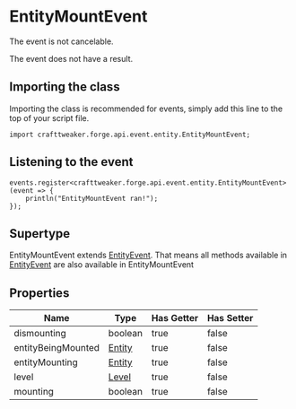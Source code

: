 # EntityMountEvent

The event is not cancelable.

The event does not have a result.

## Importing the class

Importing the class is recommended for events, simply add this line to the top of your script file.
```zenscript
import crafttweaker.forge.api.event.entity.EntityMountEvent;
```


## Listening to the event

```zenscript
events.register<crafttweaker.forge.api.event.entity.EntityMountEvent>(event => {
    println("EntityMountEvent ran!");
});
```


## Supertype

EntityMountEvent extends [EntityEvent](/forge/api/event/entity/EntityEvent). That means all methods available in [EntityEvent](/forge/api/event/entity/EntityEvent) are also available in EntityMountEvent

## Properties

|        Name        |                 Type                 | Has Getter | Has Setter |
|--------------------|--------------------------------------|------------|------------|
| dismounting        | boolean                              | true       | false      |
| entityBeingMounted | [Entity](/vanilla/api/entity/Entity) | true       | false      |
| entityMounting     | [Entity](/vanilla/api/entity/Entity) | true       | false      |
| level              | [Level](/vanilla/api/world/Level)    | true       | false      |
| mounting           | boolean                              | true       | false      |

